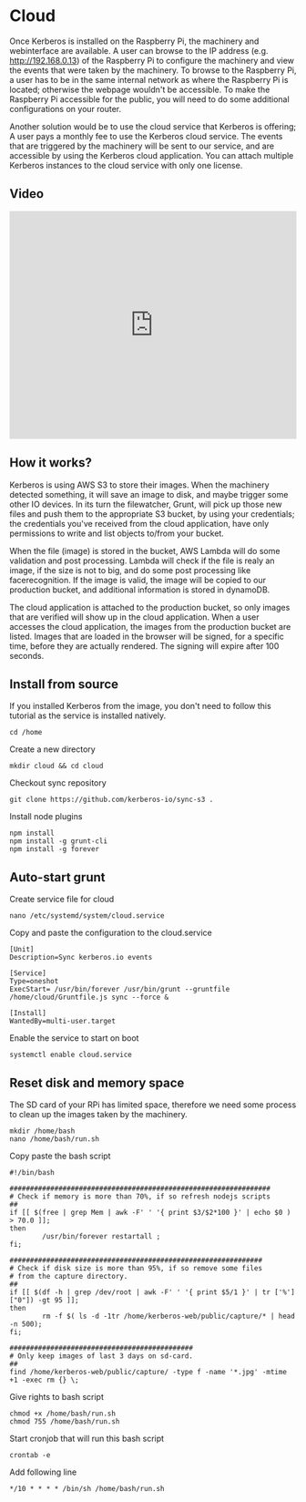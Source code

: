 # Cloud

Once Kerberos is installed on the Raspberry Pi, the machinery and webinterface are available. A user can browse to the IP address (e.g. http://192.168.0.13) of the Raspberry Pi to configure the machinery and view the events that were taken by the machinery. To browse to the Raspberry Pi, a user has to be in the same internal network as where the Raspberry Pi is located; otherwise the webpage wouldn't be accessible. To make the Raspberry Pi accessible for the public, you will need to do some additional configurations on your router.

Another solution would be to use the cloud service that Kerberos is offering; A user pays a monthly fee to use the Kerberos cloud service. The events that are triggered by the machinery will be sent to our service, and are accessible by using the Kerberos cloud application. You can attach multiple Kerberos instances to the cloud service with only one license.

## Video

<iframe src="https://player.vimeo.com/video/121532472?autoplay=0&color=943633#t=13m32s" style="width:100%; height: 400px;" frameborder="0" webkitallowfullscreen mozallowfullscreen allowfullscreen></iframe>

## How it works?

Kerberos is using AWS S3 to store their images. When the machinery detected something, it will save an image to disk, and maybe trigger some other IO devices. In its turn the filewatcher, Grunt, will pick up those new files and push them to the appropriate S3 bucket, by using your credentials; the credentials you've received from the cloud application, have only permissions to write and list objects to/from your bucket.

When the file (image) is stored in the bucket, AWS Lambda will do some validation and post processing. Lambda will check if the file is realy an image, if the size is not to big, and do some post processing like facerecognition. If the image is valid, the image will be copied to our production bucket, and additional information is stored in dynamoDB.

The cloud application is attached to the production bucket, so only images that are verified will show up in the cloud application. When a user accesses the cloud application, the images from the production bucket are listed. Images that are loaded in the browser will be signed, for a specific time, before they are actually rendered. The signing will expire after 100 seconds.

## Install from source

If you installed Kerberos from the image, you don't need to follow this tutorial as the service is installed natively.

	cd /home

Create a new directory

	mkdir cloud && cd cloud

Checkout sync repository

	git clone https://github.com/kerberos-io/sync-s3 .

Install node plugins

	npm install
	npm install -g grunt-cli
    npm install -g forever

## Auto-start grunt

Create service file for cloud

    nano /etc/systemd/system/cloud.service

Copy and paste the configuration to the cloud.service 

    [Unit]
    Description=Sync kerberos.io events

    [Service]
    Type=oneshot
    ExecStart= /usr/bin/forever /usr/bin/grunt --gruntfile /home/cloud/Gruntfile.js sync --force &

    [Install]
    WantedBy=multi-user.target

Enable the service to start on boot

    systemctl enable cloud.service

## Reset disk and memory space

The SD card of your RPi has limited space, therefore we need some process to clean up the images taken by the machinery.

    mkdir /home/bash
    nano /home/bash/run.sh

Copy paste the bash script

    #!/bin/bash

    ################################################################
    # Check if memory is more than 70%, if so refresh nodejs scripts
    ##
    if [[ $(free | grep Mem | awk -F' ' '{ print $3/$2*100 }' | echo $0 ) > 70.0 ]];
    then
            /usr/bin/forever restartall ;
    fi;

    ##############################################################
    # Check if disk size is more than 95%, if so remove some files
    # from the capture directory.
    ##
    if [[ $(df -h | grep /dev/root | awk -F' ' '{ print $5/1 }' | tr ['%'] ["0"]) -gt 95 ]];
    then
            rm -f $( ls -d -1tr /home/kerberos-web/public/capture/* | head -n 500);
    fi;

    #############################################
    # Only keep images of last 3 days on sd-card.
    ##
    find /home/kerberos-web/public/capture/ -type f -name '*.jpg' -mtime +1 -exec rm {} \;

Give rights to bash script

    chmod +x /home/bash/run.sh
    chmod 755 /home/bash/run.sh

Start cronjob that will run this bash script

    crontab -e

Add following line

    */10 * * * * /bin/sh /home/bash/run.sh 